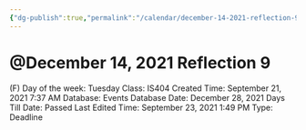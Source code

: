 ```yaml
---
{"dg-publish":true,"permalink":"/calendar/december-14-2021-reflection-9/"}
---
```


# @December 14, 2021 Reflection 9

(F) Day of the week: Tuesday
Class: IS404
Created Time: September 21, 2021 7:37 AM
Database: Events Database
Date: December 28, 2021
Days Till Date: Passed
Last Edited Time: September 23, 2021 1:49 PM
Type: Deadline